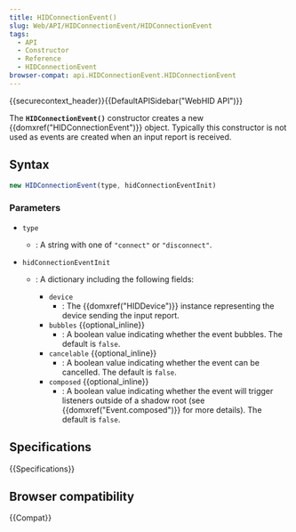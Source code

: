 ```yaml
---
title: HIDConnectionEvent()
slug: Web/API/HIDConnectionEvent/HIDConnectionEvent
tags:
  - API
  - Constructor
  - Reference
  - HIDConnectionEvent
browser-compat: api.HIDConnectionEvent.HIDConnectionEvent
---
```

{{securecontext_header}}{{DefaultAPISidebar("WebHID API")}}

The **`HIDConnectionEvent()`** constructor creates a new {{domxref("HIDConnectionEvent")}} object. Typically this constructor is not used as events are created when an input report is received.

## Syntax

```js
new HIDConnectionEvent(type, hidConnectionEventInit)
```

### Parameters

- `type`
  - : A string with one of `"connect"` or `"disconnect"`.
- `hidConnectionEventInit`

  - : A dictionary including the following fields:

    - `device`
      - : The {{domxref("HIDDevice")}} instance representing the device sending the input report.
    - `bubbles` {{optional_inline}}
      - : A boolean value indicating whether the event bubbles. The default is
        `false`.
    - `cancelable` {{optional_inline}}
      - : A boolean value indicating whether the event can be cancelled. The
        default is `false`.
    - `composed` {{optional_inline}}
      - : A boolean value indicating whether the event will trigger listeners
        outside of a shadow root (see {{domxref("Event.composed")}} for more details). The
        default is `false`.

## Specifications

{{Specifications}}

## Browser compatibility

{{Compat}}
